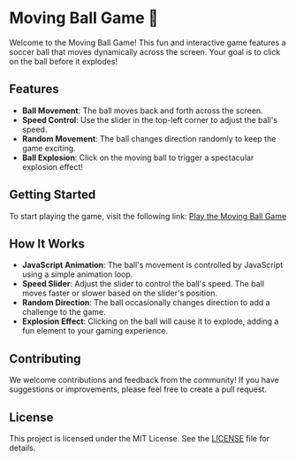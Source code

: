 # Moving Ball Game 🎉

Welcome to the Moving Ball Game! This fun and interactive game features a soccer ball that moves dynamically across the screen. Your goal is to click on the ball before it explodes!

## Features

- **Ball Movement**: The ball moves back and forth across the screen.
- **Speed Control**: Use the slider in the top-left corner to adjust the ball's speed.
- **Random Movement**: The ball changes direction randomly to keep the game exciting.
- **Ball Explosion**: Click on the moving ball to trigger a spectacular explosion effect!

## Getting Started

To start playing the game, visit the following link:
[Play the Moving Ball Game](https://yeisonmontoya1815.github.io/MovingBall-Game/)

## How It Works

- **JavaScript Animation**: The ball's movement is controlled by JavaScript using a simple animation loop.
- **Speed Slider**: Adjust the slider to control the ball's speed. The ball moves faster or slower based on the slider's position.
- **Random Direction**: The ball occasionally changes direction to add a challenge to the game.
- **Explosion Effect**: Clicking on the ball will cause it to explode, adding a fun element to your gaming experience.

## Contributing

We welcome contributions and feedback from the community! If you have suggestions or improvements, please feel free to create a pull request.

## License

This project is licensed under the MIT License. See the [LICENSE](https://github.com/yeisonmontoya1815/MovingBall-Game/blob/master/LICENSE) file for details.
